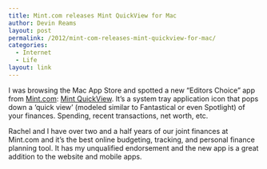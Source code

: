```yaml
---
title: Mint.com releases Mint QuickView for Mac
author: Devin Reams
layout: post
permalink: /2012/mint-com-releases-mint-quickview-for-mac/
categories:
  - Internet
  - Life
layout: link
---
```

I was browsing the Mac App Store and spotted a new &#8220;Editors Choice&#8221; app from [Mint.com][1]: [Mint QuickView][2]. It&#8217;s a system tray application icon that pops down a &#8216;quick view&#8217; (modeled similar to Fantastical or even Spotlight) of your finances. Spending, recent transactions, net worth, etc.

Rachel and I have over two and a half years of our joint finances at Mint.com and it&#8217;s the best online budgeting, tracking, and personal finance planning tool. It has my unqualified endorsement and the new app is a great addition to the website and mobile apps.

 [1]: http://www.mint.com/
 [2]: http://itunes.apple.com/us/app/mint-quickview/id533491939?mt=12